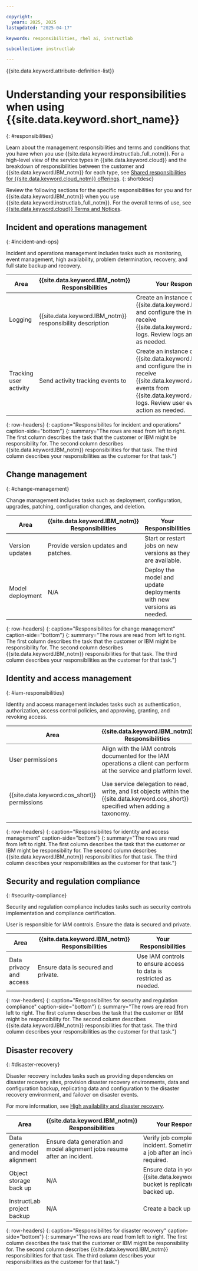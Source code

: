 ```yaml
---

copyright:
  years: 2025, 2025
lastupdated: "2025-04-17"

keywords: responsibilities, rhel ai, instructlab

subcollection: instructlab

---
```


{{site.data.keyword.attribute-definition-list}}

# Understanding your responsibilities when using {{site.data.keyword.short_name}}
{: #responsibilities}

Learn about the management responsibilities and terms and conditions that you have when you use {{site.data.keyword.instructlab_full_notm}}. For a high-level view of the service types in {{site.data.keyword.cloud}} and the breakdown of responsibilities between the customer and {{site.data.keyword.IBM_notm}} for each type, see [Shared responsibilities for {{site.data.keyword.cloud_notm}} offerings](/docs/overview?topic=overview-shared-responsibilities).
{: shortdesc}

Review the following sections for the specific responsibilities for you and for {{site.data.keyword.IBM_notm}} when you use {{site.data.keyword.instructlab_full_notm}}. For the overall terms of use, see [{{site.data.keyword.cloud}} Terms and Notices](/docs/overview?topic=overview-terms).


## Incident and operations management
{: #incident-and-ops}

Incident and operations management includes tasks such as monitoring, event management, high availability, problem determination, recovery, and full state backup and recovery.

| Area | {{site.data.keyword.IBM_notm}} Responsibilities | Your Responsibilities |
|----------|-----------------------|--------|
| Logging | {{site.data.keyword.IBM_notm}} responsibility description  | Create an instance of {{site.data.keyword.logs_full_notm}} and configure the instance to receive {{site.data.keyword.short_name}} logs. Review logs and take action as needed. |
| Tracking user activity | Send activity tracking events to   | Create an instance of {{site.data.keyword.logs_full_notm}} and configure the instance to receive {{site.data.keyword.atracker_short}} events from {{site.data.keyword.short_name}} logs. Review user events and take action as needed. |
{: row-headers}
{: caption="Responsibilites for incident and operations" caption-side="bottom"}
{: summary="The rows are read from left to right. The first column describes the task that the customer or IBM might be responsibility for. The second column describes {{site.data.keyword.IBM_notm}} responsibilities for that task. The third column describes your responsibilities as the customer for that task."}


## Change management
{: #change-management}

Change management includes tasks such as deployment, configuration, upgrades, patching, configuration changes, and deletion.

| Area | {{site.data.keyword.IBM_notm}} Responsibilities | Your Responsibilities |
|----------|-----------------------|--------|
| Version updates | Provide version updates and patches.  | Start or restart jobs on new versions as they are available. |
| Model deployment | N/A | Deploy the model and update deployments with new versions as needed. |
{: row-headers}
{: caption="Responsibilites for change management" caption-side="bottom"}
{: summary="The rows are read from left to right. The first column describes the task that the customer or IBM might be responsibility for. The second column describes {{site.data.keyword.IBM_notm}} responsibilities for that task. The third column describes your responsibilities as the customer for that task."}


## Identity and access management
{: #iam-responsibilities}

Identity and access management includes tasks such as authentication, authorization, access control policies, and approving, granting, and revoking access.


| Area | {{site.data.keyword.IBM_notm}} Responsibilities | Your Responsibilities |
|----------|-----------------------|--------|
| User permissions | Align with the IAM controls documented for the IAM operations a client can perform at the service and platform level. | Manage IAM policies with users to give them proper access to use the service based on their needs. |
| {{site.data.keyword.cos_short}} permissions | Use service delegation to read, write, and list objects within the {{site.data.keyword.cos_short}} specified when adding a taxonomy. | Give InstructLab authorization to allow operations on the {{site.data.keyword.cos_short}} bucket. Revoke the permissions if they're no longer using the service. |
{: row-headers}
{: caption="Responsibilites for identity and access management" caption-side="bottom"}
{: summary="The rows are read from left to right. The first column describes the task that the customer or IBM might be responsibility for. The second column describes {{site.data.keyword.IBM_notm}} responsibilities for that task. The third column describes your responsibilities as the customer for that task."}


## Security and regulation compliance
{: #security-compliance}

Security and regulation compliance includes tasks such as security controls implementation and compliance certification.

User is responsible for IAM controls. Ensure the data is secured and private.

| Area | {{site.data.keyword.IBM_notm}} Responsibilities | Your Responsibilities |
|----------|-----------------------|--------|
| Data privacy and access | Ensure data is secured and private. | Use IAM controls to ensure access to data is restricted as needed. |
{: row-headers}
{: caption="Responsibilites for security and regulation compliance" caption-side="bottom"}
{: summary="The rows are read from left to right. The first column describes the task that the customer or IBM might be responsibility for. The second column describes {{site.data.keyword.IBM_notm}} responsibilities for that task. The third column describes your responsibilities as the customer for that task."}

## Disaster recovery
{: #disaster-recovery} 

Disaster recovery includes tasks such as providing dependencies on disaster recovery sites, provision disaster recovery environments, data and configuration backup, replicating data and configuration to the disaster recovery environment, and failover on disaster events.

For more information, see [High availability and disaster recovery](/docs/instructlab?topic=instructlab-ilab-ha-dr).

| Area| {{site.data.keyword.IBM_notm}} Responsibilities | Your Responsibilities |
|----------|-----------------------|--------|
| Data generation and model alignment | Ensure data generation and model alignment jobs resume after an incident. | Verify job completion after an incident. Sometimes, restarting a job after an incident might be required. |
| Object storage back up | N/A | Ensure data in your {{site.data.keyword.cos_short}} bucket is replicated and backed up. |
| InstructLab project backup | N/A | Create a back up project. |
{: row-headers}
{: caption="Responsibilites for disaster recovery" caption-side="bottom"}
{: summary="The rows are read from left to right. The first column describes the task that the customer or IBM might be responsibility for. The second column describes {{site.data.keyword.IBM_notm}} responsibilities for that task. The third column describes your responsibilities as the customer for that task."}
